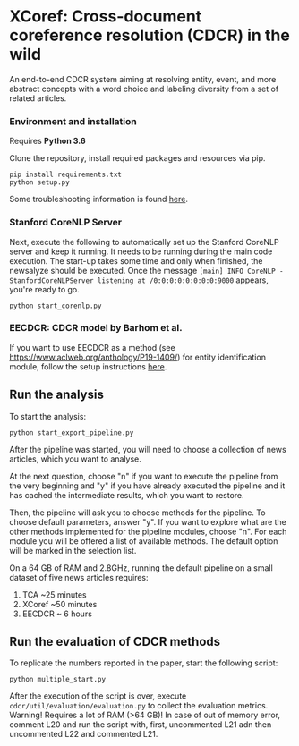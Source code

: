 # XCoref: Cross-document coreference resolution (CDCR) in the wild

An end-to-end CDCR system aiming at resolving entity, event, and more abstract concepts with a word choice and labeling diversity
 from a set of related articles.  

### Environment and installation
Requires **Python 3.6**

Clone the repository, install required packages and resources via pip. 

```
pip install requirements.txt
python setup.py
```
Some troubleshooting information is found [here](INSTALLATION.md).

### Stanford CoreNLP Server
Next, execute the following to automatically set up the Stanford CoreNLP server and keep it running. It needs to be 
running during the main code execution. The start-up takes some time and only when finished, the newsalyze should be executed. 
Once the message `[main] INFO CoreNLP - StanfordCoreNLPServer listening at /0:0:0:0:0:0:0:0:9000` appears, you're ready to go.
```
python start_corenlp.py
```

### EECDCR: CDCR model by Barhom et al. 
If you want to use EECDCR as a method (see https://www.aclweb.org/anthology/P19-1409/) for entity identification module, follow the setup instructions [here](cdcr/entities/eecdcr/README.md).

## Run the analysis
To start the analysis:
```
python start_export_pipeline.py
```
After the pipeline was started, you will need to choose a collection of news articles, which you want to analyse. 

At the next question, choose "n" if you want to execute the pipeline from the very beginning and "y" if you have already 
executed the pipeline and it has cached the intermediate results, which you want to restore. 

Then, the pipeline will ask you to choose methods for the pipeline. To choose default parameters, answer "y". If you want to 
explore what are the other methods implemented for the pipeline modules, choose "n". For each module you will be offered a 
list of available methods. The default option will be marked in the selection list.

On a 64 GB of RAM and 2.8GHz, running the default pipeline on a small dataset of five news articles requires:
 1) TCA  ~25 minutes 
 2) XCoref ~50 minutes
 3) EECDCR ~ 6 hours
 
 ## Run the evaluation of CDCR methods
To replicate the numbers reported in the paper, start the following script:
```
python multiple_start.py
```
After the execution of the script is over, execute ```cdcr/util/evaluation/evaluation.py``` to collect the evaluation metrics. 
Warning! Requires a lot of RAM (>64 GB)! In case of out of memory error, comment L20 and run the script with, first,  uncommented L21 adn then uncommented L22 and commented L21.